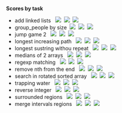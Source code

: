**Scores by task**

- add linked lists &nbsp;
<img src="https://img.shields.io/badge/level-medium-yellow">&nbsp;
<img src="https://img.shields.io/badge/speed-beats: 43%25-lightblue">&nbsp;
<img src="https://img.shields.io/badge/ram-beats: 99%25-lightblue">&nbsp;
- group_people by size&nbsp;
<img src="https://img.shields.io/badge/level-medium-yellow">&nbsp;
<img src="https://img.shields.io/badge/speed-beats: 96%25-lightblue">&nbsp;
<img src="https://img.shields.io/badge/ram-beats: 92%25-lightblue">&nbsp;
- jump game 2 &nbsp;
<img src="https://img.shields.io/badge/level-medium-yellow">&nbsp; 
<img src="https://img.shields.io/badge/speed-beats: 97%25-lightblue">&nbsp; 
<img src="https://img.shields.io/badge/ram-beats: 72%25-lightblue">&nbsp;
- longest increasing path &nbsp;
<img src="https://img.shields.io/badge/level-hard-red">&nbsp; 
<img src="https://img.shields.io/badge/speed-beats: 5%25-lightblue">&nbsp;
<img src="https://img.shields.io/badge/ram-beats: 92%25-lightblue">&nbsp;
- longest sustring withou repeat &nbsp; 
<img src="https://img.shields.io/badge/level-medium-yellow">&nbsp;
<img src="https://img.shields.io/badge/speed-beats: 83%25-lightblue">&nbsp; 
<img src="https://img.shields.io/badge/ram-beats: 68%25-lightblue">&nbsp;
- medians of 2 arrays &nbsp;
<img src="https://img.shields.io/badge/level-hard-red">&nbsp;
<img src="https://img.shields.io/badge/speed-beats: 5%25-lightblue">&nbsp; 
<img src="https://img.shields.io/badge/ram-beats: 9%25-lightblue">&nbsp;
- regexp matching &nbsp;
<img src="https://img.shields.io/badge/level-hard-red">&nbsp;
<img src="https://img.shields.io/badge/speed-beats: 7%25-lightblue">&nbsp; 
<img src="https://img.shields.io/badge/ram-beats: 6%25-lightblue">&nbsp;
- remove nth from the end &nbsp;
<img src="https://img.shields.io/badge/level-medium-yellow">&nbsp; 
<img src="https://img.shields.io/badge/speed-beats: 79%25-lightblue">&nbsp; 
<img src="https://img.shields.io/badge/ram-beats: 64%25-lightblue">&nbsp;
- search in rotated sorted array &nbsp;
<img src="https://img.shields.io/badge/level-medium-yellow">&nbsp;
<img src="https://img.shields.io/badge/speed-beats: 91%25-lightblue">&nbsp;
<img src="https://img.shields.io/badge/ram-beats: 65%25-lightblue">&nbsp;
- trapping water &nbsp;
<img src="https://img.shields.io/badge/level-hard-red">&nbsp; 
<img src="https://img.shields.io/badge/speed-beats: 75%25-lightblue">&nbsp; 
<img src="https://img.shields.io/badge/ram-beats: 99%25-lightblue">&nbsp;
- reverse integer &nbsp;
<img src="https://img.shields.io/badge/level-medium-yellow">&nbsp; 
<img src="https://img.shields.io/badge/speed-beats: 42%25-lightblue">&nbsp; 
<img src="https://img.shields.io/badge/ram-beats: 28%25-lightblue">&nbsp;
- surrounded regions &nbsp;
<img src="https://img.shields.io/badge/level-medium-yellow">&nbsp; 
<img src="https://img.shields.io/badge/speed-beats: 45%25-lightblue">&nbsp; 
<img src="https://img.shields.io/badge/ram-beats: 96%25-lightblue">&nbsp;
- merge intervals regions &nbsp;
<img src="https://img.shields.io/badge/level-medium-yellow">&nbsp; 
<img src="https://img.shields.io/badge/speed-beats: 5%25-lightblue">&nbsp; 
<img src="https://img.shields.io/badge/ram-beats: 5%25-lightblue">&nbsp;

